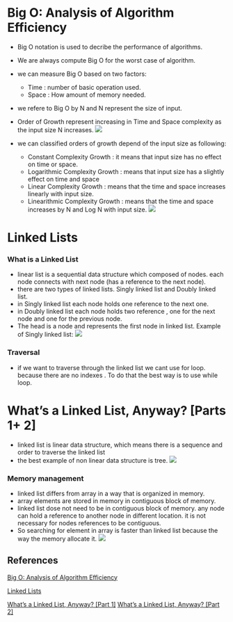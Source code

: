 # Big O: Analysis of Algorithm Efficiency

* Big O notation is used to decribe the performance of algorithms.
* We are always compute Big O for the worst case of algorithm.
* we can measure Big O based on two factors: 
  * Time : number of basic operation used.
  * Space : How amount of memory needed.
* we refere to Big O by N and N represent the size of input.
* Order of Growth represent increasing in Time and Space complexity as the input size N increases.
![](https://codefellows.github.io/common_curriculum/data_structures_and_algorithms/Code_401/class-05/resources/images/OrdersOfGrowth.png)

* we can classified orders of growth depend of the input size as following:
  * Constant Complexity  Growth : it means that input size has no effect on time or space.
  * Logarithmic Complexity  Growth : means that input size has a slightly effect on time and space
  * Linear Complexity  Growth : means that the time and space increases linearly with input size.
  * Linearithmic Complexity Growth : means that the time and space increases by N and Log N  with input size.
![](https://codefellows.github.io/common_curriculum/data_structures_and_algorithms/Code_401/class-05/resources/images/EfficiencyNotations.png)

# Linked Lists 

### What is a Linked List
* linear list is a sequential data structure which composed of nodes. each node connects with next node (has a reference to the next node).
* there are two types of linked lists. Singly linked list and Doubly linked list.
* in Singly linked list each node holds one reference to the next one.
* in Doubly linked list each node holds two reference , one for the next node and one for the previous node.
* The head is a node and represents the first  node in linked list.
Example of Singly linked list:
![](https://codefellows.github.io/common_curriculum/data_structures_and_algorithms/Code_401/class-05/resources/images/LinkedList1.PNG)

### Traversal 
* if we want to traverse through the linked list we cant use for loop. because there are no indexes . To do that the best way is to use while loop.

# What’s a Linked List, Anyway? [Parts 1+ 2]
* linked list is linear data structure, which means there is a sequence and order to traverse the linked list
* the best example of non linear data structure is tree.
![](https://miro.medium.com/max/875/1*Xokk6XOjWyIGCBujkJsCzQ.jpeg)
### Memory management
* linked list differs from array in a way that is organized in memory.
* array elements are stored in memory in contiguous  block of memory.
* linked list dose not need to be in contiguous block of memory. any node can hold a reference to another node in different location. it is not necessary for nodes references to be contiguous.
* So searching for element in array is faster than linked list because the way the memory allocate it.
![](https://miro.medium.com/max/875/1*G43FVT5xJ1n1QDKVNZUxXQ.jpeg)

## References 
[ Big O: Analysis of Algorithm Efficiency](https://codefellows.github.io/common_curriculum/data_structures_and_algorithms/Code_401/class-05/resources/big_oh.html)

[Linked Lists](https://codefellows.github.io/common_curriculum/data_structures_and_algorithms/Code_401/class-05/resources/singly_linked_list.html)

[What’s a Linked List, Anyway? [Part 1]](https://medium.com/basecs/whats-a-linked-list-anyway-part-1-d8b7e6508b9d)
[What’s a Linked List, Anyway? [Part 2]](https://medium.com/basecs/whats-a-linked-list-anyway-part-2-131d96f71996)


